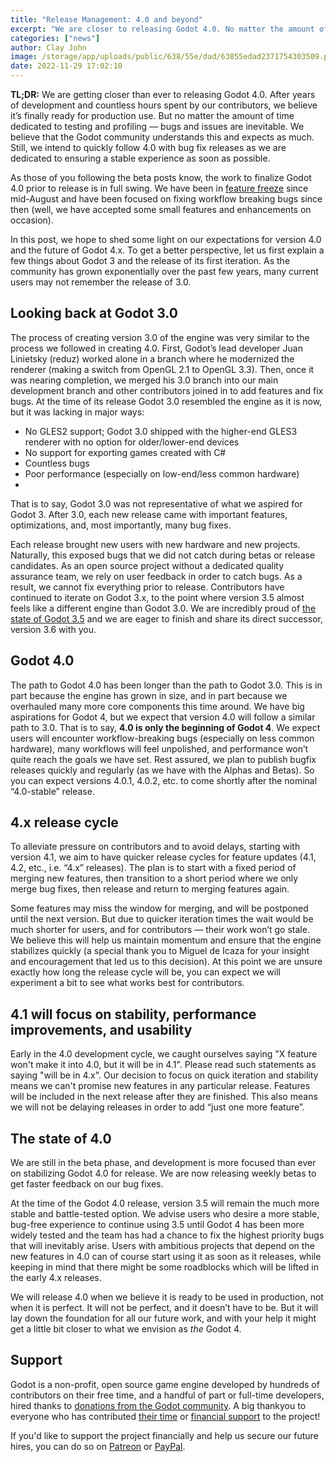```yaml
---
title: "Release Management: 4.0 and beyond"
excerpt: "We are closer to releasing Godot 4.0. No matter the amount of time dedicated to testing and profiling — bugs and issues are inevitable. Still, we intend to follow 4.0 with bug fix releases to ensure a stable experience as soon as possible."
categories: ["news"]
author: Clay John
image: /storage/app/uploads/public/638/55e/dad/63855edad2371754303509.png
date: 2022-11-29 17:02:10
---
```


**TL;DR:** We are getting closer than ever to releasing Godot 4.0. After years of development and countless hours spent by our contributors, we believe it’s finally ready for production use. But no matter the amount of time dedicated to testing and profiling — bugs and issues are inevitable. We believe that the Godot community understands this and expects as much. Still, we intend to quickly follow 4.0 with bug fix releases as we are dedicated to ensuring a stable experience as soon as possible.

As those of you following the beta posts know, the work to finalize Godot 4.0 prior to release is in full swing. We have been in [feature freeze](https://godotengine.org/article/godot-4-0-development-enters-feature-freeze) since mid-August and have been focused on fixing workflow breaking bugs since then (well, we have accepted some small features and enhancements on occasion).

In this post, we hope to shed some light on our expectations for version 4.0 and the future of Godot 4.x. To get a better perspective, let us first explain a few things about Godot 3 and the release of its first iteration. As the community has grown exponentially over the past few years, many current users may not remember the release of 3.0.

## Looking back at Godot 3.0

The process of creating version 3.0 of the engine was very similar to the process we followed in creating 4.0. First, Godot’s lead developer Juan Linietsky (reduz) worked alone in a branch where he modernized the renderer (making a switch from OpenGL 2.1 to OpenGL 3.3). Then, once it was nearing completion, we merged his 3.0 branch into our main development branch and other contributors joined in to add features and fix bugs. At the time of its release Godot 3.0 resembled the engine as it is now, but it was lacking in major ways:
* No GLES2 support; Godot 3.0 shipped with the higher-end GLES3 renderer with no option for older/lower-end devices
* No support for exporting games created with C#
* Countless bugs
* Poor performance (especially on low-end/less common hardware)
*
That is to say, Godot 3.0 was not representative of what we aspired for Godot 3. After 3.0, each new release came with important features, optimizations, and, most importantly, many bug fixes.

Each release brought new users with new hardware and new projects. Naturally, this exposed bugs that we did not catch during betas or release candidates. As an open source project without a dedicated quality assurance team, we rely on user feedback in order to catch bugs. As a result, we cannot fix everything prior to release.
Contributors have continued to iterate on Godot 3.x, to the point where version 3.5 almost feels like a different engine than Godot 3.0. We are incredibly proud of [the state of Godot 3.5](https://godotengine.org/article/godot-3-5-cant-stop-wont-stop) and we are eager to finish and share its direct successor, version 3.6 with you.

## Godot 4.0

The path to Godot 4.0 has been longer than the path to Godot 3.0. This is in part because the engine has grown in size, and in part because we overhauled many more core components this time around. We have big aspirations for Godot 4, but we expect that version 4.0 will follow a similar path to 3.0. That is to say, **4.0 is only the beginning of Godot 4**. We expect users will encounter workflow-breaking bugs (especially on less common hardware), many workflows will feel unpolished, and performance won’t quite reach the goals we have set.
Rest assured, we plan to publish bugfix releases quickly and regularly (as we have with the Alphas and Betas). So you can expect versions 4.0.1, 4.0.2, etc. to come shortly after the nominal “4.0-stable” release.

## 4.x release cycle

To alleviate pressure on contributors and to avoid delays, starting with version 4.1, we aim to have quicker release cycles for feature updates (4.1, 4.2, etc., i.e. “4.x” releases). The plan is to start with a fixed period of merging new features, then transition to a short period where we only merge bug fixes, then release and return to merging features again.

Some features may miss the window for merging, and will be postponed until the next version. But due to quicker iteration times the wait would be much shorter for users, and for contributors — their work won’t go stale. We believe this will help us maintain momentum and ensure that the engine stabilizes quickly (a special thank you to Miguel de Icaza for your insight and encouragement that led us to this decision). At this point we are unsure exactly how long the release cycle will be, you can expect we will experiment a bit to see what works best for contributors.

## 4.1 will focus on stability, performance improvements, and usability

Early in the 4.0 development cycle, we caught ourselves saying "X feature won't make it into 4.0, but it will be in 4.1". Please read such statements as saying "will be in 4.x". Our decision to focus on quick iteration and stability means we can't promise new features in any particular release. Features will be included in the next release after they are finished. This also means we will not be delaying releases in order to add “just one more feature”.

## The state of 4.0

We are still in the beta phase, and development is more focused than ever on stabilizing Godot 4.0 for release. We are now releasing weekly betas to get faster feedback on our bug fixes.

At the time of the Godot 4.0 release, version 3.5 will remain the much more stable and battle-tested option. We advise users who desire a more stable, bug-free experience to continue using 3.5 until Godot 4 has been more widely tested and the team has had a chance to fix the highest priority bugs that will inevitably arise. Users with ambitious projects that depend on the new features in 4.0 can of course start using it as soon as it releases, while keeping in mind that there might be some roadblocks which will be lifted in the early 4.x releases.

We will release 4.0 when we believe it is ready to be used in production, not when it is perfect. It will not be perfect, and it doesn’t have to be. But it will lay down the foundation for all our future work, and with your help it might get a little bit closer to what we envision as _the_ Godot 4.

## Support

Godot is a non-profit, open source game engine developed by hundreds of contributors on their free time, and a handful of part or full-time developers, hired thanks to [donations from the Godot community](https://godotengine.org/donate). A big thankyou to everyone who has contributed [their time](https://github.com/godotengine/godot/blob/master/AUTHORS.md) or [financial support](https://github.com/godotengine/godot/blob/master/DONORS.md) to the project!

If you'd like to support the project financially and help us secure our future hires, you can do so on [Patreon](https://www.patreon.com/godotengine) or [PayPal](https://godotengine.org/donate).
